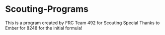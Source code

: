 # Scouting-Programs
 This is a program created by FRC Team 492 for Scouting
 Special Thanks to Ember for 8248 for the initial formula!
